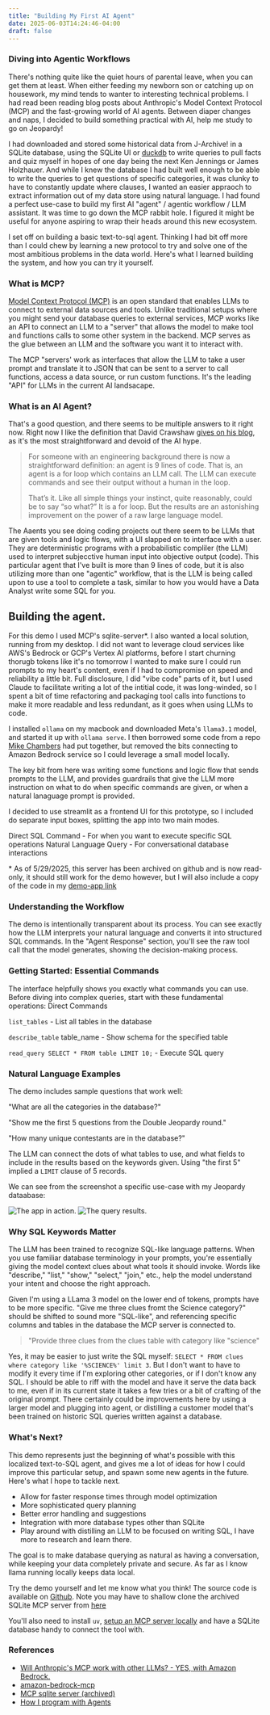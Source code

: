 ```yaml
---
title: "Building My First AI Agent"
date: 2025-06-03T14:24:46-04:00
draft: false
---
```


### Diving into Agentic Workflows

There's nothing quite like the quiet hours of parental leave, when you can get them at least. When either feeding my newborn son or catching up on housework, my mind tends to wanter to interesting technical problems. I had read been reading blog posts about Anthropic's Model Context Protocol (MCP) and the fast-growing world of AI agents. Between diaper changes and naps, I decided to build something practical with AI, help me study to go on Jeopardy!

I had downloaded and stored some historical data from J-Archive! in a SQLite database, using the SQLite UI or [duckdb](https://duckdb.org) to write queries to pull facts and quiz myself in hopes of one day being the next Ken Jennings or James Holzhauer. And while I knew the database I had built well enough to be able to write the queries to get questions of specific categories, it was clunky to have to constantly update where clauses, I wanted an easier appraoch to extract information out of my data store using natural language. I had found a perfect use-case to build my first AI "agent" / agentic workflow / LLM assistant. It was time to go down the MCP rabbit hole. I figured it might be useful for anyone aspiring to wrap their heads around this new ecosystem.

I set off on building a basic text-to-sql agent. Thinking I had bit off more than I could chew by learning a new protocol to try and solve one of the most ambitious problems in the data world. Here's what I learned building the system, and how you can try it yourself.

### What is MCP?

[Model Context Protocol (MCP)](https://github.com/modelcontextprotocol) is an open standard that enables LLMs to connect to external data sources and tools. Unlike traditional setups where you might send your database queries to external services, MCP works like an API to connect an LLM to a "server" that allows the model to make tool and functions calls to some other system in the backend. MCP serves as the glue between an LLM and the software you want it to interact with.

The MCP "servers' work as interfaces that allow the LLM to take a user prompt and translate it to JSON that can be sent to a server to call functions, access a data source, or run custom functions. It's the leading "API" for LLMs in the current AI landsacape.

### What is an AI Agent?
That's a good question, and there seems to be multiple answers to it right now. Right now I like the definition that David Crawshaw [gives on his blog](https://crawshaw.io/blog/programming-with-agents), as it's the most straightforward and devoid of the AI hype. 
>For someone with an engineering background there is now a straightforward definition: an agent is 9 lines of code. That is, an agent is a for loop which contains an LLM call. The LLM can execute commands and see their output without a human in the loop.
>
>That’s it. Like all simple things your instinct, quite reasonably, could be to say “so what?” It is a for loop. But the results are an astonishing improvement on the power of a raw large language model.

The Aaents you see doing coding projects out there seem to be LLMs that are given tools and logic flows, with a UI slapped on to interface with a user. They are deterministic programs with a probabilistic compliler (the LLM) used to interpret subjecctive human input into objective output (code). This particular agent that I've built is more than 9 lines of code, but it is also utilizing more than one "agentic" workflow, that is the LLM is being called upon to use a tool to complete a task, similar to how you would have a Data Analyst write some SQL for you.


## Building the agent.
For this demo I used MCP's sqlite-server*. I also wanted a local solution, running from my desktop. I did not want to leverage cloud services like AWS's Bedrock or GCP's Vertex AI platforms, before I start churning thorugb tokens like it's no tomorrow I wanted to make sure I could run prompts to my heart's content, even if I had to compromise on speed and reliability a little bit. Full disclosure, I did "vibe code" parts of it, but I used Claude to facilitate writing a lot of the intitial code, it was long-winded, so I spent a bit of time refactoring and packaging tool calls into functions to make it more readable and less redundant, as it goes when using LLMs to code.

I installed `ollama` on my macbook and downloaded Meta's `llama3.1` model, and started it up with `ollama serve`. I then borrowed some code from a repo [Mike Chambers]((https://www.youtube.com/watch?v=u6444EjemKo&t=4s)) had put together, but removed the bits connecting to Amazon Bedrock service so I could leverage a small model locally.

The key bit from here was writing some functions and logic flow that sends prompts to the LLM, and provides guardrails that give the LLM more instruction on what to do when specific commands are given, or when a natural lanaguage prompt is provided.

I decided to use streamlit as a frontend UI for this prototype, so I included do separate input boxes, splitting the app into two main modes.

Direct SQL Command - For when you want to execute specific SQL operations
Natural Language Query - For conversational database interactions



  \* As of 5/29/2025, this server has been archived on github and is now read-only, it should still work for the demo however, but I will also include a copy of the code in my [demo-app link](https://github.com/tlegnard/local-text-to-sql)


### Understanding the Workflow
The demo is intentionally transparent about its process. You can see exactly how the LLM interprets your natural language and converts it into structured SQL commands. In the "Agent Response" section, you'll see the raw tool call that the model generates, showing the decision-making process.

### Getting Started: Essential Commands
The interface helpfully shows you exactly what commands you can use. Before diving into complex queries, start with these fundamental operations:
Direct Commands

`list_tables` - List all tables in the database

`describe_table` table_name - Show schema for the specified table

`read_query SELECT * FROM table LIMIT 10;` - Execute SQL query

### Natural Language Examples
The demo includes sample questions that work well:

"What are all the categories in the database?"

"Show me the first 5 questions from the Double Jeopardy round."

"How many unique contestants are in the database?"

The LLM can connect the dots of what tables to use, and what fields to include in the results based on the keywords given. Using "the first 5" implied a `LIMIT` clause of 5 records.

We can see from the screenshot a specific use-case with my Jeopardy dataabase:

![The app in action.](/media/text-to-sql-modes.png)
![The query results.](/media/query-results.png)
  
### Why SQL Keywords Matter
The LLM has been trained to recognize SQL-like language patterns. When you use familiar database terminology in your prompts, you're essentially giving the model context clues about what tools it should invoke. Words like "describe," "list," "show," "select," "join," etc., help the model understand your intent and choose the right approach.

Given I'm using a LLama 3 model on the lower end of tokens, prompts have to be more specific. "Give me three clues fromt the Science category?" should be shifted to sound more "SQL-like", and referencing specific columns and tables in the database the MCP server is connected to.

> "Provide three clues from the clues table with category like "science"

Yes, it may be easier to just write the SQL myself: `SELECT * FROM clues where category like '%SCIENCE%' limit 3`. But I don't want to have to modify it every time if I'm exploring other categories, or if I don't know any SQL. I should be able to riff with the model and have it serve the data back to me, even if in its current state it takes a few tries or a bit of crafting of the original prompt. There certainly could be improvements here by using a larger model and plugging into agent, or distilling a customer model that's been trained on historic SQL queries written against a database.

### What's Next?
This demo represents just the beginning of what's possible with this localized text-to-SQL agent, and gives me a lot of ideas for how I could improve this particular setup, and spawn some new agents in the future. Here's what I hope to tackle next.

- Allow for faster response times through model optimization
- More sophisticated query planning
- Better error handling and suggestions
- Integration with more database types other than SQLite
- Play around with distilling an LLM to be focused on writing SQL, I have more to research and learn there.

The goal is to make database querying as natural as having a conversation, while keeping your data completely private and secure. As far as I know llama running locally keeps data local.

Try the demo yourself and let me know what you think! The source code is available on [Github](https://github.com/tlegnard/local-text-to-sql).
Note you may have to shallow clone the archived SQLite MCP server from [here](https://github.com/modelcontextprotocol/servers-archived/tree/main/src/sqlite)

You'll also need to install `uv`, [setup an MCP server locally](https://docs.anthropic.com/en/docs/agents-and-tools/mcp-connector)  and have a SQLite database handy to connect the tool with.

### References
- [Will Anthropic's MCP work with other LLMs? - YES, with Amazon Bedrock.](https://www.youtube.com/watch?v=u6444EjemKo&t=4s)
- [amazon-bedrock-mcp](https://github.com/mikegc-aws/amazon-bedrock-mcp)
- [MCP sqlite server (archived)](https://github.com/modelcontextprotocol/servers-archived/tree/main/src/sqlite)
- [How I program with Agents](https://crawshaw.io/blog/programming-with-agents)